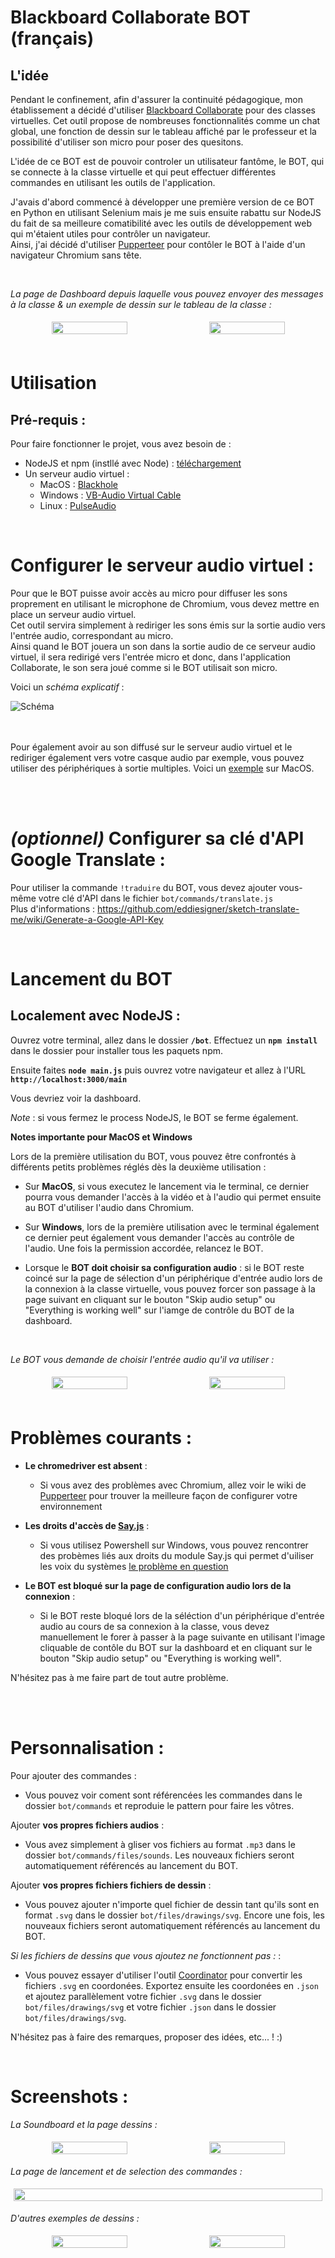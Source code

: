 # Blackboard Collaborate BOT (français)

## L'idée

Pendant le confinement, afin d'assurer la continuité pédagogique, mon établissement a décidé d'utiliser [Blackboard Collaborate](https://www.blackboard.com/teaching-learning/collaboration-web-conferencing/blackboard-collaborate) pour des classes virtuelles.
Cet outil propose de nombreuses fonctionnalités comme un chat global, une fonction de dessin sur le tableau affiché par le professeur et la possibilité d'utiliser son micro pour poser des quesitons.

L'idée de ce BOT est de pouvoir controler un utilisateur fantôme, le BOT, qui se connecte à la classe virtuelle et qui peut effectuer différentes commandes en utilisant les outils de l'application.  

J'avais d'abord commencé à développer une première version de ce BOT en Python en utilisant Selenium mais je me suis ensuite rabattu sur NodeJS du fait de sa meilleure comatibilité avec les outils de développement web qui m'étaient utiles pour contrôler un navigateur.  
Ainsi, j'ai décidé d'utiliser [Pupperteer](https://github.com/puppeteer/puppeteer) pour contôler le BOT à l'aide d'un navigateur Chromium sans tête.

<br/>

*La page de Dashboard depuis laquelle vous pouvez envoyer des messages à la classe & un exemple de dessin sur le tableau de la classe :* 
<div style="display: flex; flex-direction: row; align-items: center; text-align: center;">
  <img src=".screenshots/bot_connected.png" style="margin:5px" width="50%" />
  <img src=".screenshots/loutre_drawing.png" style="margin:5px" width="50%" /> 
</div>


<br/>

# Utilisation

## Pré-requis :

Pour faire fonctionner le projet, vous avez besoin de :
  - NodeJS et npm (instllé avec Node) : [téléchargement](https://nodejs.org/en/)
  - Un serveur audio virtuel :
    - MacOS : [Blackhole](https://github.com/ExistentialAudio/BlackHole)
    - Windows : [VB-Audio Virtual Cable](https://www.vb-audio.com/Cable/index.htm)
    - Linux : [PulseAudio](https://gitlab.freedesktop.org/pulseaudio/pulseaudio)
 
<br/>

# Configurer le serveur audio virtuel :

Pour que le BOT puisse avoir accès au micro pour diffuser les sons proprement en utilisant le microphone de Chromium, vous devez mettre en place un serveur audio virtuel.  
Cet outil servira simplement à rediriger les sons émis sur la sortie audio vers l'entrée audio, correspondant au micro.  
Ainsi quand le BOT jouera un son dans la sortie audio de ce serveur audio virtuel, il sera redirigé vers l'entrée micro et donc, dans l'application Collaborate, le son sera joué comme si le BOT utilisait son micro.  

Voici un *schéma explicatif* :

![Schéma](https://github.com/Minifixio/blackboard-collab-bot-js/blob/master/bot/models/sound_workflow.png)

<br/><br/>
Pour également avoir au son diffusé sur le serveur audio virtuel et le rediriger également vers votre casque audio par exemple, vous pouvez utiliser des périphériques à sortie multiples.
Voici un [exemple](https://support.apple.com/guide/audio-midi-setup/ams7c093f372/mac) sur MacOS.<br/><br/>

<br/>

# *(optionnel)* Configurer sa clé d'API Google Translate :

Pour utiliser la commande ```!traduire``` du BOT, vous devez ajouter vous-même votre clé d'API dans le fichier ```bot/commands/translate.js```   
Plus d'informations : https://github.com/eddiesigner/sketch-translate-me/wiki/Generate-a-Google-API-Key

<br/>

# Lancement du BOT

## **Localement avec NodeJS** :
 
Ouvrez votre terminal, allez dans le dossier **`/bot`**. Effectuez un  **```npm install```** dans le dossier pour installer tous les paquets npm.  

Ensuite faites **`node main.js`** puis ouvrez votre navigateur et allez à l'URL **```http://localhost:3000/main```**  

Vous devriez voir la dashboard.  

*Note* : si vous fermez le process NodeJS, le BOT se ferme également.  

**Notes importante pour MacOS et Windows**

Lors de la première utilisation du BOT, vous pouvez être confrontés à différents petits problèmes réglés dès la deuxième utilisation :  

* Sur **MacOS**, si vous executez le lancement via le terminal, ce dernier pourra vous demander l'accès à la vidéo et à l'audio qui permet ensuite au BOT d'utiliser l'audio dans Chromium.

* Sur **Windows**, lors de la première utilisation avec le terminal également ce dernier peut également vous demander l'accès au contrôle de l'audio. Une fois la permission accordée, relancez le BOT.

* Lorsque le **BOT doit choisir sa configuration audio** : si le BOT reste coincé sur la page de sélection d'un périphérique d'entrée audio lors de la connexion à la classe virtuelle, vous pouvez forcer son passage à la page suivant en cliquant sur le bouton "Skip audio setup" ou "Everything is working well" sur l'iamge de contrôle du BOT de la dashboard.  


<br/>

*Le BOT vous demande de choisir l'entrée audio qu'il va utiliser :* 
<div style="display: flex; flex-direction: row; align-items: center; text-align: center;">
  <img src=".screenshots/bot_connecting.png" style="margin:5px" width="50%" /> 
    <img src=".screenshots/bot_mic_selection.png" style="margin:5px" width="50%" />
</div>


<br/>

# Problèmes courants :

- **Le chromedriver est absent** : 
  - Si vous avez des problèmes avec Chromium, allez voir le wiki de [Pupperteer](https://github.com/puppeteer/puppeteer) pour trouver la meilleure façon de configurer votre environnement

- **Les droits d'accès de [Say.js](https://github.com/marak/say.js/)** :
  - Si vous utilisez Powershell sur Windows, vous pouvez rencontrer des probèmes liés aux droits du module Say.js qui permet d'uiliser les voix du systèmes [le problème en question](https://github.com/Marak/say.js/issues/75)

- **Le BOT est bloqué sur la page de configuration audio lors de la connexion** :
  - Si le BOT reste bloqué lors de la séléction d'un périphérique d'entrée audio au cours de sa connexion à la classe, vous devez manuellement le forer à passer à la page suivante en utilisant l'image cliquable de contôle du BOT sur la dashboard et en cliquant sur le bouton "Skip audio setup" ou "Everything is working well".

N'hésitez pas à me faire part de tout autre problème.

<br/><br/>

# Personnalisation :

Pour ajouter des commandes :
* Vous pouvez voir coment sont référencées les commandes dans le dossier ```bot/commands``` et reproduie le pattern pour faire les vôtres.

Ajouter **vos propres fichiers audios** : 
* Vous avez simplement à gliser vos fichiers au format ```.mp3``` dans le dossier ```bot/commands/files/sounds```. Les nouveaux fichiers seront automatiquement référencés au lancement du BOT.

Ajouter **vos propres fichiers fichiers de dessin** : 
* Vous pouvez ajouter n'importe quel fichier de dessin tant qu'ils sont en format ```.svg``` dans le dossier ```bot/files/drawings/svg```. Encore une fois, les nouveaux fichiers seront automatiquement référencés au lancement du BOT.

*Si les fichiers de dessins que vous ajoutez ne fonctionnent pas :* :
* Vous pouvez essayer d'utiliser l'outil [Coordinator](https://spotify.github.io/coordinator/) pour convertir les fichiers ```.svg``` en coordonées. Exportez ensuite les coordonées en ```.json``` et ajoutez parallèlement votre fichier ```.svg``` dans le dossier ```bot/files/drawings/svg``` et votre fichier ```.json``` dans le dossier ```bot/files/drawings/svg```.  


N'hésitez pas à faire des remarques, proposer des idées, etc... ! :)

<br/>

# Screenshots :

*La Soundboard et la page dessins :* 
<div style="display: flex; flex-direction: row; align-items: center; text-align: center;">
  <img src=".screenshots/soundboard.png" style="margin:5px" width="50%" />
  <img src=".screenshots/drawings.png" style="margin:5px" width="50%" /> 
</div>

*La page de lancement et de selection des commandes :* 
<div style="display: flex; flex-direction: row; align-items: center; text-align: center;">
  <img src=".screenshots/bot_setup_page.png" style="margin:5px" width="100%" />
</div>

*D'autres exemples de dessins :* 
<div style="display: flex; flex-direction: row; align-items: center; text-align: center;">
  <img src=".screenshots/thug_drawing.png" style="margin:5px" width="50%" />
  <img src=".screenshots/lol_face_drawing.png" style="margin:5px" width="50%" /> 
</div>
